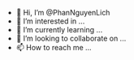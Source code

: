 - 👋 Hi, I’m @PhanNguyenLich
- 👀 I’m interested in ...
- 🌱 I’m currently learning ...
- 💞️ I’m looking to collaborate on ...
- 📫 How to reach me ...

<!---
PhanNguyenLich/PhanNguyenLich is a ✨ special ✨ repository because its `README.md` (this file) appears on your GitHub profile.
You can click the Preview link to take a look at your changes.
--->
